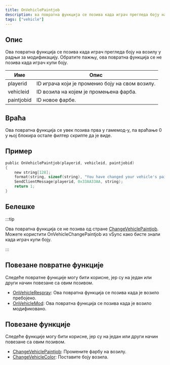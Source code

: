```yaml
---
title: OnVehiclePaintjob
description: ва повратна функција се позива када играч прегледа боју на возилу у радњи за модификацију.
tags: ["vehicle"]
---
```


## Опис

Ова повратна функција се позива када играч прегледа боју на возилу у радњи за модификацију. Обратите пажњу, ова повратна функција се не позива када играч купи боју.

| Име        | Опис                                                             |
| ---------- | ---------------------------------------------------------------- |
| playerid   | ID играча који је променио боју на свом возилу.                  |
| vehicleid  | ID возила на којем је промењена фарба.                           |
| paintjobid | ID новое фарбе.                                                  |

## Враћа

Ова повратна функција се увек позива прва у гамемод-у, па враћање 0 у њој блокира остале филтер скрипте да је виде.

## Пример

```c
public OnVehiclePaintjob(playerid, vehicleid, paintjobid)
{
    new string[128];
    format(string, sizeof(string), "You have changed your vehicle's paintjob to %d!", paintjobid);
    SendClientMessage(playerid, 0x33AA33AA, string);
    return 1;
}
```

## Белешке

:::tip

Ова повратна функција се не позива од стране [ChangeVehiclePaintjob](../functions/ChangeVehiclePaintjob). Можете користити OnVehicleChangePaintjob из vSync како бисте знали када играч купи боју.

:::

## Повезане повратне функције

Следеће повратне функције могу бити корисне, јер су на један или други начин повезане са овим позивом.

- [OnVehicleRespray](OnVehicleRespray): Ова повратна функција се позива када је возило пребојено.
- [OnVehicleMod](OnVehicleMod): Ова повратна функција се позива када је возило модификовано.

## Повезане функције

Следеће функције могу бити корисне, јер су на један или други начин повезане са овим позивом.

- [ChangeVehiclePaintjob](../functions/ChangeVehiclePaintjob): Промените фарбу на возилу.
- [ChangeVehicleColor](../functions/ChangeVehicleColor): Поставите боју возила.
